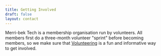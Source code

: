 ```yaml
---
title: Getting Involved
draft: false
layout: contact
---
```

Merri-bek Tech is a membership organisation run by volunteers. All members first do a three-month volunteer "sprint" before becoming members, so we make sure that [Volunteering](/docs/getting-involved/volunteering) is a fun and informative way to get involved.